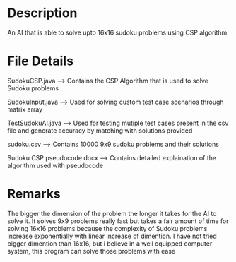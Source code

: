 # Description
  An AI that is able to solve upto 16x16 sudoku problems using CSP algorithm
 

# File Details
  
  SudokuCSP.java             --> Contains the CSP Algorithm that is used to solve Sudoku problems
  
  SudokuInput.java           --> Used for solving custom test case scenarios through matrix array
  
  TestSudokuAI.java          --> Used for testing mutiple test cases present in the csv file and generate accuracy by matching with solutions provided
  
  sudoku.csv                 --> Contains 10000 9x9 sudoku problems and their solutions
  
  Sudoku CSP pseudocode.docx --> Contains detailed explaination of the algorithm used with pseudocode


# Remarks
  The bigger the dimension of the problem the longer it takes for the AI to solve it. It solves 9x9 problems really fast but takes a fair amount of time for solving 16x16 problems because the complexity of Sudoku problems increase exponentially with linear increase of dimention. I have not tried bigger dimention than 16x16, but i believe in a well equipped computer system, this program can solve those problems with ease
